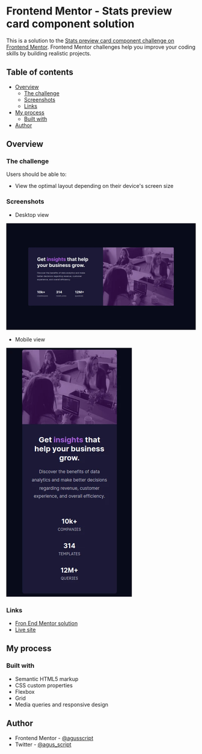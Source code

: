 # Frontend Mentor - Stats preview card component solution

This is a solution to the [Stats preview card component challenge on Frontend Mentor](https://www.frontendmentor.io/challenges/stats-preview-card-component-8JqbgoU62). Frontend Mentor challenges help you improve your coding skills by building realistic projects. 

## Table of contents

- [Overview](#overview)
  - [The challenge](#the-challenge)
  - [Screenshots](#screenshots)
  - [Links](#links)
- [My process](#my-process)
  - [Built with](#built-with)
- [Author](#author)


## Overview

### The challenge

Users should be able to:

- View the optimal layout depending on their device's screen size

### Screenshots

- Desktop view

![](images/screenshot.webp)

- Mobile view

![](images/screenshot-mobile.webp)

### Links

- [Fron End Mentor solution](https://www.frontendmentor.io/solutions/stats-preview-card-component-css-whLxgBqcbg)
- [Live site](https://agusscript.github.io/Stats-preview-card-component/)

## My process

### Built with

- Semantic HTML5 markup
- CSS custom properties
- Flexbox
- Grid
- Media queries and responsive design

## Author

- Frontend Mentor - [@agusscript](https://www.frontendmentor.io/profile/agusscript)
- Twitter - [@agus_script](https://twitter.com/agus_script)
